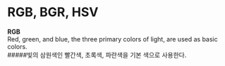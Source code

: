 RGB, BGR, HSV
===============
**RGB**   
Red, green, and blue, the three primary colors of light, are used as basic colors.   
#####빛의 삼원색인 빨간색, 초록색, 파란색을 기본 색으로 사용한다. 

